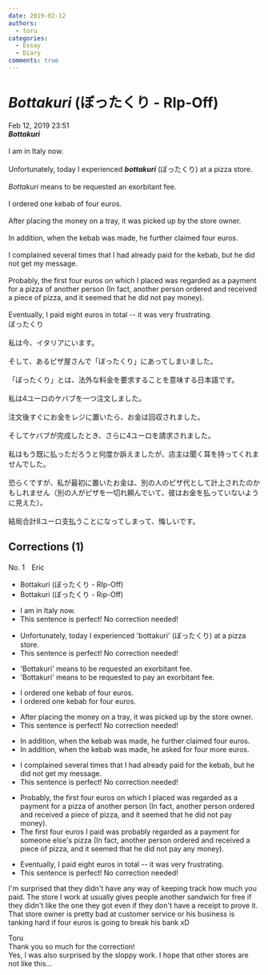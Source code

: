 ```yaml
---
date: 2019-02-12
authors:
  - toru
categories:
  - Essay
  - Diary
comments: true
---
```


# <strong><em>Bottakuri</strong></em> (ぼったくり - RIp-Off)
<div class="date">Feb 12, 2019 23:51</div>
<div id="post"><div id="body_show_ori">
<strong><em>Bottakuri</strong></em><br/><br/>I am in Italy now.<br/><br/>Unfortunately, today I experienced <strong><em>bottakuri</em></strong> (ぼったくり) at a pizza store.<br/><br/><em>Bottakuri</em> means to be requested an exorbitant fee.<br/><br/>I ordered one kebab of four euros.<br/><br/>After placing the money on a tray, it was picked up by the store owner.<br/><br/>In addition, when the kebab was made, he further claimed four euros.<br/><br/>I complained several times that I had already paid for the kebab, but he did not get my message.<br/><br/>Probably, the first four euros on which I placed was regarded as a payment for a pizza of another person (In fact, another person ordered and received a piece of pizza, and it seemed that he did not pay money).<br/><br/>Eventually, I paid eight euros in total -- it was very frustrating.
</div></div>

<!-- more -->

<div id="post_ja"><div id="body_show_mo">
ぼったくり<br/><br/>私は今、イタリアにいます。<br/><br/>そして、あるピザ屋さんで「ぼったくり」にあってしまいました。<br/><br/>「ぼったくり」とは、法外な料金を要求することを意味する日本語です。<br/><br/>私は4ユーロのケバブを一つ注文しました。<br/><br/>注文後すぐにお金をレジに置いたら、お金は回収されました。<br/><br/>そしてケバブが完成したとき、さらに4ユーロを請求されました。<br/><br/>私はもう既に払っただろうと何度か訴えましたが、店主は聞く耳を持ってくれませんでした。<br/><br/>恐らくですが、私が最初に置いたお金は、別の人のピザ代として計上されたのかもしれません（別の人がピザを一切れ頼んでいて、彼はお金を払っていないように見えた）。<br/><br/>結局合計8ユーロ支払うことになってしまって、悔しいです。
</div></div>

## Corrections (1)
<div id="block"><div class="first_name"> No. 1　<span class="just_name">Eric</span></div><div id="block2">
<ul class="correction_field">
<li class="incorrect">Bottakuri (ぼったくり - RIp-Off)</li>
<li class="corrected correct">
Bottakuri (ぼったくり - Rip-Off)
</li>
</ul>
<ul class="correction_field">
<li class="incorrect">I am in Italy now.</li>
<li class="corrected perfect">This sentence is perfect! No correction needed!</li>
</ul>
<ul class="correction_field">
<li class="incorrect">Unfortunately, today I experienced 'bottakuri' (ぼったくり) at a pizza store.</li>
<li class="corrected perfect">This sentence is perfect! No correction needed!</li>
</ul>
<ul class="correction_field">
<li class="incorrect">'Bottakuri' means to be requested an exorbitant fee.</li>
<li class="corrected correct">
'Bottakuri' means to be requested to pay an exorbitant fee.
</li>
</ul>
<ul class="correction_field">
<li class="incorrect">I ordered one kebab of four euros.</li>
<li class="corrected correct">
I ordered one kebab for four euros.
</li>
</ul>
<ul class="correction_field">
<li class="incorrect">After placing the money on a tray, it was picked up by the store owner.</li>
<li class="corrected perfect">This sentence is perfect! No correction needed!</li>
</ul>
<ul class="correction_field">
<li class="incorrect">In addition, when the kebab was made, he further claimed four euros.</li>
<li class="corrected correct">
In addition, when the kebab was made, he asked for four more euros.
</li>
</ul>
<ul class="correction_field">
<li class="incorrect">I complained several times that I had already paid for the kebab, but he did not get my message.</li>
<li class="corrected perfect">This sentence is perfect! No correction needed!</li>
</ul>
<ul class="correction_field">
<li class="incorrect">Probably, the first four euros on which I placed was regarded as a payment for a pizza of another person (In fact, another person ordered and received a piece of pizza, and it seemed that he did not pay money).</li>
<li class="corrected correct">
The first four euros I paid was probably regarded as a payment for someone else's pizza (In fact, another person ordered and received a piece of pizza, and it seemed that he did not pay any money).
</li>
</ul>
<ul class="correction_field">
<li class="incorrect">Eventually, I paid eight euros in total -- it was very frustrating.</li>
<li class="corrected perfect">This sentence is perfect! No correction needed!</li>
</ul>
<p class="comment_small">
 I'm surprised that they didn't have any way of keeping track how much you paid. The store I work at usually gives people another sandwich for free if they didn't like the one they got even if they don't have a receipt to prove it. That store owner is pretty bad at customer service or his business is tanking hard if four euros is going to break his bank xD
</p>

</div><div class="name"><span class="just_name">Toru</span><br>
Thank you so much for the correction!<br/>Yes, I was also surprised by the sloppy work. I hope that other stores are not like this...
</div>
</div>

